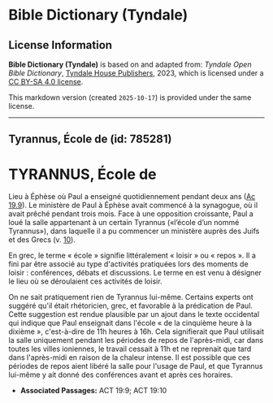 # Bible Dictionary (Tyndale)

## License Information

**Bible Dictionary (Tyndale)** is based on and adapted from: _Tyndale Open Bible Dictionary_, [Tyndale House Publishers](https://tyndaleopenresources.com/), 2023, which is licensed under a [CC BY-SA 4.0 license](https://creativecommons.org/licenses/by-sa/4.0/legalcode.en).

This markdown version (created `2025-10-17`) is provided under the same license.



--------------------------------

## Tyrannus, École de (id: 785281)

TYRANNUS, École de
==================

Lieu à Éphèse où Paul a enseigné quotidiennement pendant deux ans ([Ac 19\.9](https://ref.ly/Acts19:9)). Le ministère de Paul à Éphèse avait commencé à la synagogue, où il avait prêché pendant trois mois. Face à une opposition croissante, Paul a loué la salle appartenant à un certain Tyrannus («l’école d’un nommé Tyrannus»), dans laquelle il a pu commencer un ministère auprès des Juifs et des Grecs (v. [10](https://ref.ly/Acts19:10)).

En grec, le terme « école » signifie littéralement « loisir » ou « repos ». Il a fini par être associé au type d'activités pratiquées lors des moments de loisir : conférences, débats et discussions. Le terme en est venu à désigner le lieu où se déroulaient ces activités de loisir.

On ne sait pratiquement rien de Tyrannus lui\-même. Certains experts ont suggéré qu'il était rhétoricien, grec, et favorable à la prédication de Paul. Cette suggestion est rendue plausible par un ajout dans le texte occidental qui indique que Paul enseignait dans l'école « de la cinquième heure à la dixième », c'est\-à\-dire de 11h heures à 16h. Cela signifierait que Paul utilisait la salle uniquement pendant les périodes de repos de l'après\-midi, car dans toutes les villes ioniennes, le travail cessait à 11h et ne reprenait que tard dans l'après\-midi en raison de la chaleur intense. Il est possible que ces périodes de repos aient libéré la salle pour l'usage de Paul, et que Tyrannus lui\-même y ait donné des conférences avant et après ces horaires.

* **Associated Passages:** ACT 19:9; ACT 19:10

